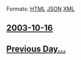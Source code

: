 
Formats: [HTML](2003/10/16/index.html)  [JSON](2003/10/16/index.json)  [XML](2003/10/16/index.xml)  

## [2003-10-16](/news/2003/10/16/index.md)

## [Previous Day...](/news/2003/10/15/index.md)

